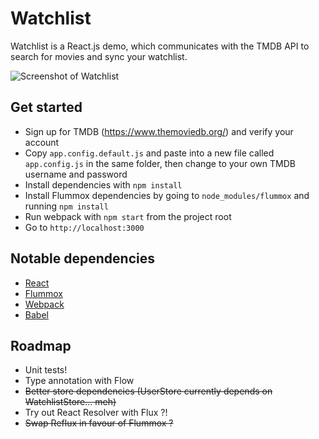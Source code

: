 # Watchlist

Watchlist is a React.js demo, which communicates with the TMDB API to search for movies and sync your watchlist.

![Screenshot of Watchlist](http://f.cl.ly/items/0d2r3H45003i0g0z1e14/Screen%20Shot%202015-03-14%20at%2016.49.40.png)

## Get started

+ Sign up for TMDB (https://www.themoviedb.org/) and verify your account 
+ Copy `app.config.default.js` and paste into a new file called `app.config.js` in the same folder, then change to your own TMDB username and password
+ Install dependencies with `npm install`
+ Install Flummox dependencies by going to `node_modules/flummox` and running `npm install`
+ Run webpack with `npm start` from the project root
+ Go to `http://localhost:3000`

## Notable dependencies

+ [React](https://github.com/facebook/react)
+ [Flummox](https://github.com/acdlite/flummox)
+ [Webpack](https://github.com/webpack/webpack)
+ [Babel](https://babeljs.io)

## Roadmap

+ Unit tests!
+ Type annotation with Flow
+ ~~Better store dependencies (UserStore currently depends on WatchlistStore... meh)~~
+ Try out React Resolver with Flux ?!
+ ~~Swap Reflux in favour of Flummox ?~~